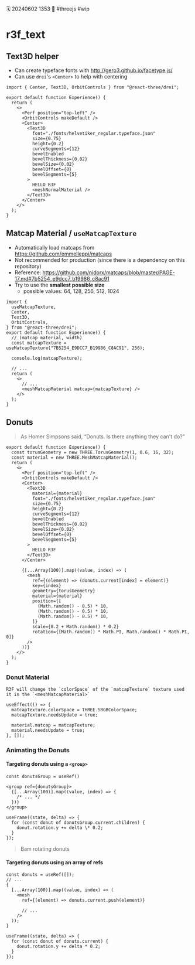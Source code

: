 🗓️ 20240602 1353
📎 #threejs #wip

# r3f_text

## Text3D helper

- Can create typeface fonts with http://gero3.github.io/facetype.js/
- Can use `drei`'s `<Center>` to help with centering

```tsx
import { Center, Text3D, OrbitControls } from "@react-three/drei";

export default function Experience() {
  return (
    <>
      <Perf position="top-left" />
      <OrbitControls makeDefault />
      <Center>
        <Text3D
          font="./fonts/helvetiker_regular.typeface.json"
          size={0.75}
          height={0.2}
          curveSegments={12}
          bevelEnabled
          bevelThickness={0.02}
          bevelSize={0.02}
          bevelOffset={0}
          bevelSegments={5}
        >
          HELLO R3F
          <meshNormalMaterial />
        </Text3D>
      </Center>
    </>
  );
}
```

## Matcap Material / `useMatcapTexture`

- Automatically load matcaps from https://github.com/emmelleppi/matcaps
- Not recommended for production (since there is a dependency on this repository)
- Reference: https://github.com/nidorx/matcaps/blob/master/PAGE-17.md#7b5254_e9dcc7_b19986_c8ac91
- Try to use the **smallest possible size**
  - possible values: 64, 128, 256, 512, 1024

```tsx
import {
  useMatcapTexture,
  Center,
  Text3D,
  OrbitControls,
} from "@react-three/drei";
export default function Experience() {
  // (matcap material, width)
  const matcapTexture = useMatcapTexture("7B5254_E9DCC7_B19986_C8AC91", 256);

  console.log(matcapTexture);

  // ...
  return (
    <>
      // ...
      <meshMatcapMaterial matcap={matcapTexture} />
    </>
  );
}
```

## Donuts

> As Homer Simpsons said, “Donuts. Is there anything they can't do?”

```tsx
export default function Experience() {
  const torusGeometry = new THREE.TorusGeometry(1, 0.6, 16, 32);
  const material = new THREE.MeshMatcapMaterial();
  return (
    <>
      <Perf position="top-left" />
      <OrbitControls makeDefault />
      <Center>
        <Text3D
          material={material}
          font="./fonts/helvetiker_regular.typeface.json"
          size={0.75}
          height={0.2}
          curveSegments={12}
          bevelEnabled
          bevelThickness={0.02}
          bevelSize={0.02}
          bevelOffset={0}
          bevelSegments={5}
        >
          HELLO R3F
        </Text3D>
      </Center>

      {[...Array(100)].map((value, index) => (
        <mesh
          ref={(element) => (donuts.current[index] = element)}
          key={index}
          geometry={torusGeometry}
          material={material}
          position={[
            (Math.random() - 0.5) * 10,
            (Math.random() - 0.5) * 10,
            (Math.random() - 0.5) * 10,
          ]}
          scale={0.2 + Math.random() * 0.2}
          rotation={[Math.random() * Math.PI, Math.random() * Math.PI, 0]}
        />
      ))}
    </>
  );
}
```

### Donut Material

```ad-warning
R3F will change the `colorSpace` of the `matcapTexture` texture used it in the `<meshMatcapMaterial>`
```

```tsx
useEffect(() => {
  matcapTexture.colorSpace = THREE.SRGBColorSpace;
  matcapTexture.needsUpdate = true;

  material.matcap = matcapTexture;
  material.needsUpdate = true;
}, []);
```

### Animating the Donuts

#### Targeting donuts using a `<group>`

```tsx
const donutsGroup = useRef()

<group ref={donutsGroup}>
  {[...Array(100)].map((value, index) => {
    /* ... */
  })}
</group>
```

```tsx
useFrame((state, delta) => {
  for (const donut of donutsGroup.current.children) {
    donut.rotation.y += delta \* 0.2;
  }
});
```

> Bam rotating donuts

#### Targeting donuts using an array of refs

```tsx
const donuts = useRef([]);
// ...
{
  [...Array(100)].map((value, index) => (
    <mesh
      ref={(element) => donuts.current.push(element)}

      // ...
    />
  ));
}
```

```tsx
useFrame((state, delta) => {
  for (const donut of donuts.current) {
    donut.rotation.y += delta * 0.2;
  }
});
```
